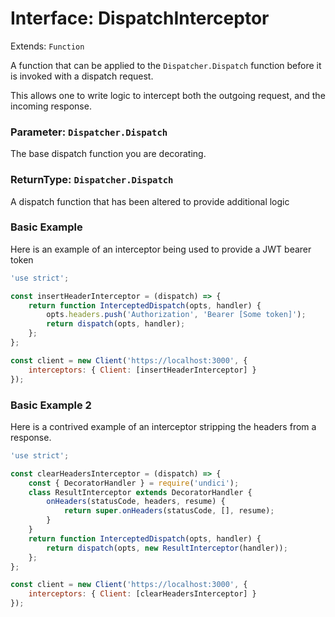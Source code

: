 # Interface: DispatchInterceptor

Extends: `Function`

A function that can be applied to the `Dispatcher.Dispatch` function before it is invoked with a dispatch request.

This allows one to write logic to intercept both the outgoing request, and the incoming response.

### Parameter: `Dispatcher.Dispatch`

The base dispatch function you are decorating.

### ReturnType: `Dispatcher.Dispatch`

A dispatch function that has been altered to provide additional logic

### Basic Example

Here is an example of an interceptor being used to provide a JWT bearer token

```js
'use strict';

const insertHeaderInterceptor = (dispatch) => {
    return function InterceptedDispatch(opts, handler) {
        opts.headers.push('Authorization', 'Bearer [Some token]');
        return dispatch(opts, handler);
    };
};

const client = new Client('https://localhost:3000', {
    interceptors: { Client: [insertHeaderInterceptor] }
});
```

### Basic Example 2

Here is a contrived example of an interceptor stripping the headers from a response.

```js
'use strict';

const clearHeadersInterceptor = (dispatch) => {
    const { DecoratorHandler } = require('undici');
    class ResultInterceptor extends DecoratorHandler {
        onHeaders(statusCode, headers, resume) {
            return super.onHeaders(statusCode, [], resume);
        }
    }
    return function InterceptedDispatch(opts, handler) {
        return dispatch(opts, new ResultInterceptor(handler));
    };
};

const client = new Client('https://localhost:3000', {
    interceptors: { Client: [clearHeadersInterceptor] }
});
```
